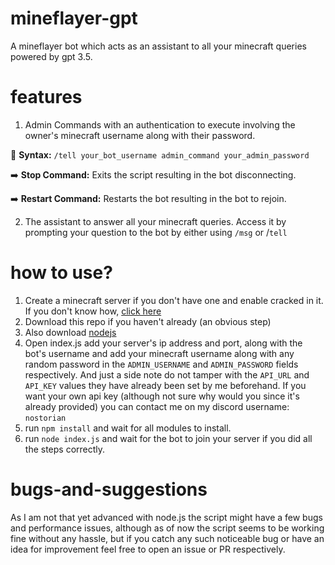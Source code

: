 # mineflayer-gpt
A mineflayer bot which acts as an assistant to all your minecraft queries powered by gpt 3.5.


# features
1. Admin Commands with an authentication to execute involving the owner's minecraft username along with their password.

📝 **Syntax:** `/tell your_bot_username admin_command your_admin_password`

➡️ **Stop Command:** Exits the script resulting in the bot disconnecting.

➡️ **Restart Command:** Restarts the bot resulting in the bot to rejoin.


2. The assistant to answer all your minecraft queries. Access it by prompting your question to the bot by either using `/msg` or /`tell`


# how to use?
1. Create a minecraft server if you don't have one and enable cracked in it. If you don't know how, [click here](https://shockbyte.com/billing/knowledgebase/70/Disable-Online-Mode-for-Your-Minecraft-Server-Allow-Cracked-Clients-to-Join.html)
2. Download this repo if you haven't already (an obvious step)
3. Also download [nodejs](https://nodejs.org/en/download)
4. Open index.js add your server's ip address and port, along with the bot's username and add your minecraft username along with any random password in the `ADMIN_USERNAME` and `ADMIN_PASSWORD` fields respectively. And just a side note do not tamper with the `API_URL` and `API_KEY` values they have already been set by me beforehand. If you want your own api key (although not sure why would you since it's already provided) you can contact me on my discord username: `nostorian`
5. run `npm install` and wait for all modules to install.
6. run `node index.js` and wait for the bot to join your server if you did all the steps correctly.

# bugs-and-suggestions
As I am not that yet advanced with node.js the script might have a few bugs and performance issues, although as of now the script seems to be working fine without any hassle, but if you catch any such noticeable bug or have an idea for improvement feel free to open an issue or PR respectively.
